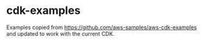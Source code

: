 # cdk-examples

Examples copied from https://github.com/aws-samples/aws-cdk-examples and updated to work with the current CDK.
